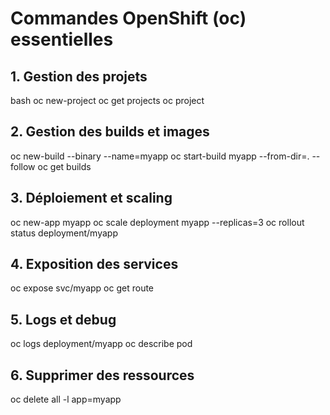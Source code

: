 
# Commandes OpenShift (oc) essentielles

## 1. Gestion des projets
bash
oc new-project <project-name>
oc get projects
oc project <project-name>
## 2. Gestion des builds et images
oc new-build --binary --name=myapp
oc start-build myapp --from-dir=. --follow
oc get builds
## 3. Déploiement et scaling
oc new-app myapp
oc scale deployment myapp --replicas=3
oc rollout status deployment/myapp
## 4. Exposition des services
oc expose svc/myapp
oc get route
## 5. Logs et debug
oc logs deployment/myapp
oc describe pod <pod-name>
## 6. Supprimer des ressources
oc delete all -l app=myapp
